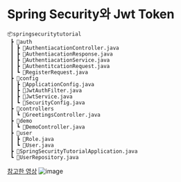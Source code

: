 # Spring Security와 Jwt Token 
```
📦springsecuritytutorial
 ┣ 📂auth
 ┃ ┣ 📜AuthentiacationController.java
 ┃ ┣ 📜AuthentiacationResponse.java
 ┃ ┣ 📜AuthentiacationService.java
 ┃ ┣ 📜AuthentitcationRequest.java
 ┃ ┗ 📜RegisterRequest.java
 ┣ 📂config
 ┃ ┣ 📜ApplicationConfig.java
 ┃ ┣ 📜JwtAuthFilter.java
 ┃ ┣ 📜JwtService.java
 ┃ ┗ 📜SecurityConfig.java
 ┣ 📂controllers
 ┃ ┗ 📜GreetingsController.java
 ┣ 📂demo
 ┃ ┗ 📜DemoController.java
 ┣ 📂user
 ┃ ┣ 📜Role.java
 ┃ ┗ 📜User.java
 ┣ 📜SpringSecurityTutorialApplication.java
 ┗ 📜UserRepository.java
```

[참고한 영상](https://youtu.be/KxqlJblhzfI)
![image](https://user-images.githubusercontent.com/67851738/221411489-15bb75e9-d2f6-4c05-b3d7-eb5e9130132d.png)
